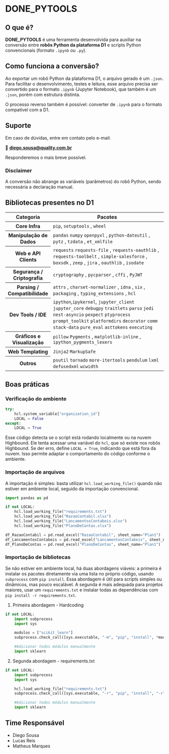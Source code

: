 # DONE_PYTOOLS


## O que é?

**DONE_PYTOOLS** é uma ferramenta desenvolvida para auxiliar na conversão entre **robôs Python da plataforma D1** e scripts Python convencionais (formato `.ipynb` ou `.py`).

## Como funciona a conversão?

Ao exportar um robô Python da plataforma D1, o arquivo gerado é um `.json`. Para facilitar o desenvolvimento, testes e leitura, esse arquivo precisa ser convertido para o formato `.ipynb` (Jupyter Notebook), que também é um `.json`, porém com estrutura distinta.

O processo reverso também é possível: converter de `.ipynb` para o formato compatível com a D1.

## Suporte

Em caso de dúvidas, entre em contato pelo e-mail:

📧 **diego.sousa@quality.com.br**

Responderemos o mais breve possível.

### Disclaimer
A conversão não abrange as variáveis (parâmetros) do robô Python, sendo necessária a declaração manual.


## Bibliotecas presentes no D1


<table id="21fb8813-98f7-80eb-829f-f0a983c2c887" class="simple-table">
    <thead class="simple-table-header">
        <tr id="21fb8813-98f7-802c-a905-c6cc7eefcb5d">
            <th id="FBbk" class="simple-table-header-color simple-table-header">Categoria</th>
            <th id="N?kk" class="simple-table-header-color simple-table-header" style="width:726px">Pacotes</th>
        </tr>
    </thead>
    <tbody>
        <tr id="21fb8813-98f7-8054-bfd2-d3790e6e4b56">
            <th id="FBbk" class="simple-table-header-color simple-table-header">Core Infra</th>
            <td id="N?kk" class="" style="width:726px"><code>pip</code>,
                    <code>setuptools</code> , 
                    <code>wheel</code></mark></td>
        </tr>
        <tr id="21fb8813-98f7-807e-87cc-db40342885f7">
            <th id="FBbk" class="simple-table-header-color simple-table-header">Manipulação de Dados</th>
            <td id="N?kk" class="" style="width:726px"><code>pandas</code>
                    <code>numpy</code>
                    <code>openpyxl</code>
                    , 
                    <code>python-dateutil</code> ,
                 <code>pytz</code> , 
                    <code>tzdata</code> , 
                    <code>et_xmlfile</code></mark></td>
        </tr>
        <tr id="21fb8813-98f7-809d-b4dd-fc52b16fc73c">
            <th id="FBbk" class="simple-table-header-color simple-table-header">Web e API Clients</th>
            <td id="N?kk" class="" style="width:726px"><code>requests</code>
                    <code>requests-file</code>
                    , 
                    <code>requests-oauthlib</code> ,
                 <code>requests-toolbelt</code> ,
                 <code>simple-salesforce</code> ,
                 <code>boxsdk</code> ,
                 <code>zeep</code> , 
                    <code>jira</code> , 
                    <code>oauthlib</code> , 
                    <code>isodate</code></mark></td>
        </tr>
        <tr id="21fb8813-98f7-8048-b092-fd15c1f418f1">
            <th id="FBbk" class="simple-table-header-color simple-table-header">Segurança / Criptografia</th>
            <td id="N?kk" class="" style="width:726px">
                    <code>cryptography</code> , 
                    <code>pycparser</code> , 
                    <code>cffi</code> , 
                    <code>PyJWT</code></mark></td>
        </tr>
        <tr id="21fb8813-98f7-80ec-ad1b-f8e72a4f9fc6">
            <th id="FBbk" class="simple-table-header-color simple-table-header">Parsing / Compatibilidade</th>
            <td id="N?kk" class="" style="width:726px"><code>attrs</code>
                    , 
                    <code>charset-normalizer</code> ,
                 <code>idna</code> , 
                    <code>six</code> , 
                    <code>packaging</code> , 
                    <code>typing_extensions</code> ,
                 <code>hcl</code></mark></td>
        </tr>
        <tr id="21fb8813-98f7-80b1-9afc-cc0066ea6566">
            <th id="FBbk" class="simple-table-header-color simple-table-header">Dev Tools / IDE</th>
            <td id="N?kk" class="" style="width:726px"><code>ipython</code>,<code>ipykernel</code>,
                <code>jupyter_client</code>
                <code>jupyter_core</code>
                <code>debugpy</code>
                <code>traitlets</code>
                <code>parso</code>
                <code>jedi</code>
                <code>nest-asyncio</code>
                <code>pexpect</code>
                <code>ptyprocess</code>
                <code>prompt_toolkit</code>
                <code>platformdirs</code>
                <code>decorator</code>
                <code>comm</code>
                <code>stack-data</code>
                <code>pure_eval</code>
                <code>asttokens</code>
                <code>executing</code></td>
        </tr>
        <tr id="21fb8813-98f7-8085-b026-ca6f2cd7cab4">
            <th id="FBbk" class="simple-table-header-color simple-table-header">Gráficos e Visualização</th>
            <td id="N?kk" class="" style="width:726px"><code>pillow</code>
                    <code>Pygments</code>
                    , 
                    <code>matplotlib-inline</code> ,
                 <code>ipython_pygments_lexers</code></mark></td>
        </tr>
        <tr id="21fb8813-98f7-80cf-851a-edc2bdb5e82d">
            <th id="FBbk" class="simple-table-header-color simple-table-header">Web Templating</th>
            <td id="N?kk" class="" style="width:726px"><code>Jinja2</code>
                    <code>MarkupSafe</code></mark></td>
        </tr>
        <tr id="21fb8813-98f7-80d7-8ede-cf5296c62778">
            <th id="FBbk" class="simple-table-header-color simple-table-header">Outros</th>
            <td id="N?kk" class="" style="width:726px"><code>psutil</code>
                    <code>tornado</code>
                    <code>more-itertools</code>
                    <code>pendulum</code>
                    <code>lxml</code>
                    <code>defusedxml</code>
                    <code>wcwidth</code></mark></td>
        </tr>
    </tbody>
</table>


## Boas práticas


### Verificação do ambiente


```py 
try:
    hcl.system_variable["organization_id"]
    LOCAL = False
except:
    LOCAL = True
```


Esse código detecta se o script está rodando localmente ou na nuvem Highbound. Ele tenta acessar uma variável do `hcl`, que só existe nos robôs Highbound. Se der erro, define `LOCAL = True`, indicando que está fora da nuvem. Isso permite adaptar o comportamento do código conforme o ambiente.


### Importação de arquivos


A importação é simples: basta utilizar `hcl.load_working_file()` quando não estiver em ambiente local, seguido da importação convencional.


```py
import pandas as pd

if not LOCAL:
    hcl.load_working_file("requirements.txt")
    hcl.load_working_file("RazaoContabil.xlsx")
    hcl.load_working_file("LancamentosContabeis.xlsx")
    hcl.load_working_file("PlanoDeContas.xlsx")

df_RazaoContabil = pd.read_excel("RazaoContabil", sheet_name="Plan1")
df_LancamentosContabeis = pd.read_excel("LancamentosContabeis", sheet_name="Plan1")
df_PlanoDeContas = pd.read_excel("PlanoDeContas", sheet_name="Plan1")
```


### Importação de bibliotecas

Se não estiver em ambiente local, há duas abordagens viáveis: a primeira é instalar os pacotes diretamente via uma lista no próprio código, usando `subprocess` com `pip install`. Essa abordagem é útil para scripts simples ou dinâmicos, mas pouco escalável. A segunda é mais adequada para projetos maiores, usar um `requirements.txt` e instalar todas as dependências com `pip install -r requirements.txt`.


1. Primeira abordagem - Hardcoding


```py
if not LOCAL:
    import subprocess
    import sys

    modulos = ["scikit_learn"]
    subprocess.check_call([sys.executable, "-m", "pip", "install", *modulos])

    #Adicionar todos módulos manualmente
    import sklearn

```
2. Segunda abordagem - requirements.txt


```py
if not LOCAL:
    import subprocess
    import sys

    hcl.load_working_file("requirements.txt")
    subprocess.check_call([sys.executable, "-r", "pip", "install", "-r", "requirements.txt"])

    #Adicionar todos módulos manualmente
    import sklearn
```

## Time Responsável

- Diego Sousa
- Lucas Reis
- Matheus Marques 